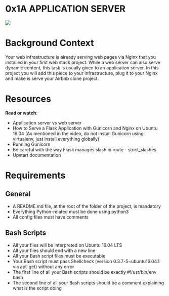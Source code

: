 # 0x1A APPLICATION SERVER

![](https://s3.amazonaws.com/alx-intranet.hbtn.io/uploads/medias/2018/9/c7d1ed0a2e10d1b4e9b3.jpg?X-Amz-Algorithm=AWS4-HMAC-SHA256&X-Amz-Credential=AKIARDDGGGOUSBVO6H7D%2F20230612%2Fus-east-1%2Fs3%2Faws4_request&X-Amz-Date=20230612T080115Z&X-Amz-Expires=86400&X-Amz-SignedHeaders=host&X-Amz-Signature=23419851f2af09d89f833ee8c5ebdaffbe9cad51741a027237a865ed38af1e2c)

# Background Context

Your web infrastructure is already serving web pages via Nginx that you installed in your first web stack project. While a web server can also serve dynamic content, this task is usually given to an application server. In this project you will add this piece to your infrastructure, plug it to your Nginx and make is serve your Airbnb clone project.

# Resources
**Read or watch**:

* Application server vs web server
* How to Serve a Flask Application with Gunicorn and Nginx on Ubuntu 16.04 (As mentioned in the video, do not install Gunicorn using virtualenv, just install everything globally)
* Running Gunicorn
* Be careful with the way Flask manages slash in route - strict_slashes
* Upstart documentation

# Requirements
## General
* A README.md file, at the root of the folder of the project, is mandatory
* Everything Python-related must be done using python3
* All config files must have comments

## Bash Scripts
* All your files will be interpreted on Ubuntu 16.04 LTS
* All your files should end with a new line
* All your Bash script files must be executable
* Your Bash script must pass Shellcheck (version 0.3.7-5~ubuntu16.04.1 via apt-get) without any error
* The first line of all your Bash scripts should be exactly #!/usr/bin/env bash
* The second line of all your Bash scripts should be a comment explaining what is the script doing
